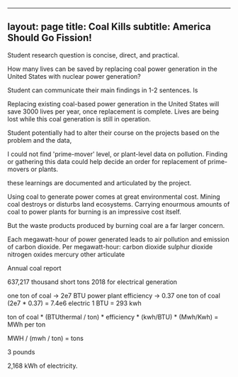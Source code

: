 
---
layout: page
title: Coal Kills
subtitle: America Should Go Fission!
---

Student research question is 
concise, 
direct, and 
practical. 

How many lives can be saved by replacing coal power generation in the United States with nuclear power generation?




Student can communicate their main findings in 1-2 sentences. ls


Replacing existing coal-based power generation in the United States will save 3000 lives per year, once replacement is complete. Lives are being lost while this coal generation is still in operation.




Student potentially had to alter their course on the projects based on the problem and the data, 

I could not find 'prime-mover' level, or plant-level data on pollution. Finding or gathering this data could help decide an order for replacement of prime-movers or plants.




these learnings are documented and articulated by the project.






Using coal to generate power comes at great environmental cost. Mining coal destroys or disturbs land ecosystems. Carrying enourmous amounts of coal to power plants for burning is an impressive cost itself.

But the waste products produced by burning coal are a far larger concern.

Each megawatt-hour of power generated leads to air pollution and emission of carbon dioxide. Per megawatt-hour:
carbon dioxide
sulphur dioxide
nitrogen oxides
mercury
other articulate 


Annual coal report

637,217 thousand short tons 2018 for electrical generation






one ton of coal -> 2e7 BTU
power plant efficiency -> 0.37
one ton of coal (2e7 * 0.37) = 7.4e6 electric
1 BTU = 293 kwh

ton of coal * (BTUthermal / ton) * efficiency * (kwh/BTU) * (Mwh/Kwh) = MWh per ton

MWH / (mwh / ton) = tons



3 pounds 


2,168 kWh of electricity.

